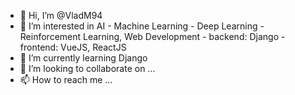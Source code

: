- 👋 Hi, I’m @VladM94
- 👀 I’m interested in AI - Machine Learning - Deep Learning - Reinforcement Learning, Web Development - backend: Django - frontend: VueJS, ReactJS
- 🌱 I’m currently learning Django
- 💞️ I’m looking to collaborate on ...
- 📫 How to reach me ...

<!---
VladM94/VladM94 is a ✨ special ✨ repository because its `README.md` (this file) appears on your GitHub profile.
You can click the Preview link to take a look at your changes.
--->
